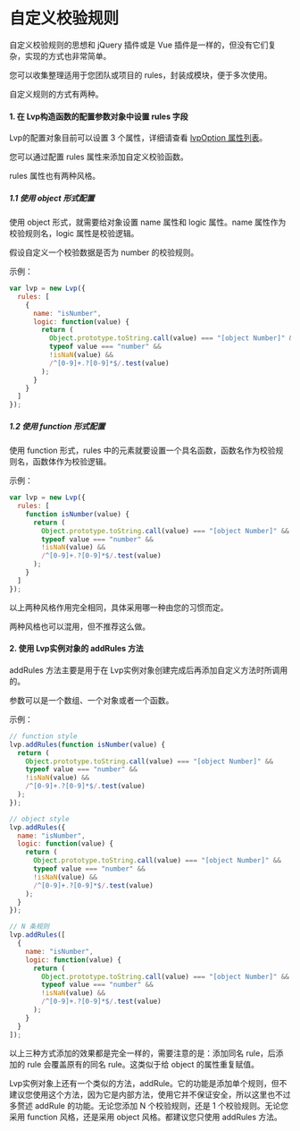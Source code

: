 # 自定义校验规则

自定义校验规则的思想和 jQuery 插件或是 Vue 插件是一样的，但没有它们复杂，实现的方式也非常简单。

您可以收集整理适用于您团队或项目的 rules，封装成模块，便于多次使用。

自定义规则的方式有两种。

#### 1. 在 Lvp构造函数的配置参数对象中设置 rules 字段

Lvp的配置对象目前可以设置 3 个属性，详细请查看 [lvpOption 属性列表](/api/config-object.md)。

您可以通过配置 rules 属性来添加自定义校验函数。

rules 属性也有两种风格。

##### 1.1 使用 object 形式配置

使用 object 形式，就需要给对象设置 name 属性和 logic 属性。name 属性作为校验规则名，logic 属性是校验逻辑。

假设自定义一个校验数据是否为 number 的校验规则。

示例：

```js
var lvp = new Lvp({
  rules: [
    {
      name: "isNumber",
      logic: function(value) {
        return (
          Object.prototype.toString.call(value) === "[object Number]" &&
          typeof value === "number" &&
          !isNaN(value) &&
          /^[0-9]+.?[0-9]*$/.test(value)
        );
      }
    }
  ]
});
```

##### 1.2 使用 function 形式配置

使用 function 形式，rules 中的元素就要设置一个具名函数，函数名作为校验规则名，函数体作为校验逻辑。

示例：

```js
var lvp = new Lvp({
  rules: [
    function isNumber(value) {
      return (
        Object.prototype.toString.call(value) === "[object Number]" &&
        typeof value === "number" &&
        !isNaN(value) &&
        /^[0-9]+.?[0-9]*$/.test(value)
      );
    }
  ]
});
```

以上两种风格作用完全相同，具体采用哪一种由您的习惯而定。

两种风格也可以混用，但不推荐这么做。

#### 2. 使用 Lvp实例对象的 addRules 方法

addRules 方法主要是用于在 Lvp实例对象创建完成后再添加自定义方法时所调用的。

参数可以是一个数组、一个对象或者一个函数。

示例：

```js
// function style
lvp.addRules(function isNumber(value) {
  return (
    Object.prototype.toString.call(value) === "[object Number]" &&
    typeof value === "number" &&
    !isNaN(value) &&
    /^[0-9]+.?[0-9]*$/.test(value)
  );
});

// object style
lvp.addRules({
  name: "isNumber",
  logic: function(value) {
    return (
      Object.prototype.toString.call(value) === "[object Number]" &&
      typeof value === "number" &&
      !isNaN(value) &&
      /^[0-9]+.?[0-9]*$/.test(value)
    );
  }
});

// N 条规则
lvp.addRules([
  {
    name: "isNumber",
    logic: function(value) {
      return (
        Object.prototype.toString.call(value) === "[object Number]" &&
        typeof value === "number" &&
        !isNaN(value) &&
        /^[0-9]+.?[0-9]*$/.test(value)
      );
    }
  }
]);
```

以上三种方式添加的效果都是完全一样的，需要注意的是：添加同名 rule，后添加的 rule 会覆盖原有的同名 rule。这类似于给 object 的属性重复赋值。

Lvp实例对象上还有一个类似的方法，addRule。它的功能是添加单个规则，但不建议您使用这个方法，因为它是内部方法，使用它并不保证安全，所以这里也不过多赘述 addRule 的功能。无论您添加 N 个校验规则，还是 1 个校验规则。无论您采用 function 风格，还是采用 object 风格。都建议您只使用 addRules 方法。
